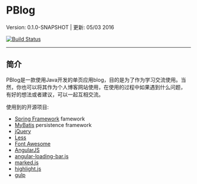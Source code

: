 # PBlog
Version: 0.1.0-SNAPSHOT | 更新: 05/03 2016

[![Build Status](https://travis-ci.org/penglongli/PBlog.svg?branch=master)](https://travis-ci.org/penglongli/PBlog)

---

## 简介
PBlog是一款使用Java开发的单页应用blog，目的是为了作为学习交流使用。当然，你也可以将其作为个人博客网站使用，在使用的过程中如果遇到什么问题，
有好的想法或者建议，可以一起互相交流。

使用到的开源项目:
- [Spring Framework](http://spring.io/) famework
- [MyBatis](http://www.mybatis.org/mybatis-3/) persistence framework
- [jQuery](http://jquery.com) 
- [Less](http://lesscss.org/)
- [Font Awesome](http://www.bootcss.com/p/font-awesome/)
- [AngularJS](https://angularjs.org/)
- [angular-loading-bar.js](https://github.com/chieffancypants/angular-loading-bar)
- [marked.js](https://github.com/chjj/marked)
- [highlight.js](https://highlightjs.org/)
- [gulp](http://gulpjs.com/)

